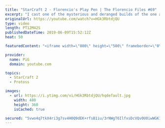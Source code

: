 ```yaml
---
title: "StarCraft 2 - Florencio's Play Pen | The Florencio Files #69"
excerpt: "I cast one of the mysterious and deranged builds of the one and only Florencio, the dude that invented the proxy nexus recall rush.  Florencios Twitch: https://www.twitch.tv/flol2encio Florencios Youtube: https://www.youtube.com/channel/UCPVDzgavABEYvzf6ABjgSVA Florencios Twitter: https://twitter.com/craft_dank"
originalUrl: https://youtube.com/watch?v=HGk3RbtdjQU
type: video
length: PT12M42S
publishedDateTime: 2019-06-09T15:52:12Z
heat: 50

featuredContent: "<iframe width=\"800\" height=\"500\" frameborder=\"0\" src=\"https://www.youtube.com/embed/HGk3RbtdjQU\" allow=\"accelerometer; autoplay; encrypted-media; gyroscope; picture-in-picture\" allowfullscreen></iframe>"

provider:
  name: PiG
  domain: youtube.com

topics:
  - StarCraft 2
  - Protoss

images:
  - url: https://i.ytimg.com/vi/HGk3RbtdjQU/hqdefault.jpg
    width: 480
    height: 360
    isCached: true

secured: "5vwo4q7tkX4ri3g7sv4H0Q9dEK+rfsB1iu/3rNWgT6IlfxsDcVQv0U0iwWGK1J9cQ6AgECd9TSGs/qkCwB8XyXSECQgt8Sh9yFiEH2LLRXbfnI+v1ZZ7FLJB5Wh9cCUsMnNDb5D7ORVh5mYXFD+KsZIZOAO6jwociOLhydQ6VjTDXeIsBVTeZgV53ftnvE3n04yc3b960Swa01Ma75gynkOoVxEKqlLs8qoUXzdgOYTgyyZ+MUXw8bg8E38/xjcrfoonudWCputYofV+XnQuxI3LP2qlOlpQJ3qF24aYF7VZixdoorHJpegnH9a1tifolAPyw6U3AIt8YLjrK5sdupobYLQxUr8fiJPFhQ3ZMzLfEPLBCNue3OdnebWmFnQiq07rophAh4RyGPddUGd7NzSfRcXlA+0HKGKIbaIoU54=;KgfZMyXtDnRTFqMITrmhPA=="
---
```


